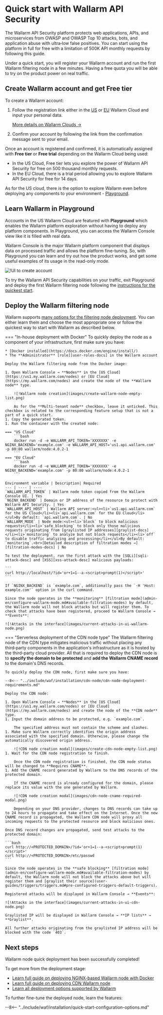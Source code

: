[operation-mode-rule-docs]:         user-guides/rules/wallarm-mode-rule.md
[filtration-modes-docs]:            admin-en/configure-wallarm-mode.md
[graylist-docs]:                    user-guides/ip-lists/graylist.md
[wallarm-cloud-docs]:               about-wallarm/overview.md#cloud
[user-roles-docs]:                  user-guides/settings/users.md
[update-origin-ip-docs]:            user-guides/nodes/cdn-node.md#updating-the-origin-address-of-the-protected-resource
[rules-docs]:                       user-guides/rules/intro.md
[ip-lists-docs]:                    user-guides/ip-lists/overview.md
[integration-docs]:                 user-guides/settings/integrations/integrations-intro.md
[trigger-docs]:                     user-guides/triggers/triggers.md
[application-docs]:                 user-guides/settings/applications.md
[nodes-ui-docs]:                    user-guides/nodes/cdn-node.md
[events-docs]:                      user-guides/events/check-attack.md
[sqli-attack-desc]:                 attacks-vulns-list.md#sql-injection
[xss-attack-desc]:                  attacks-vulns-list.md#crosssite-scripting-xss
[enable-libdetection-docs]:         admin-en/configure-parameters-en.md#wallarm_enable_libdetection

# Quick start with Wallarm API Security

The Wallarm API Security platform protects web applications, APIs, and microservices from OWASP and OWASP Top 10 attacks, bots, and application abuse with ultra‑low false positives. You can start using the platform in full for free with a limitation of 500K API monthly requests by following this guide.

Under a quick start, you will register your Wallarm account and run the first Wallarm filtering node in a few minutes. Having a free quota you will be able to try on the product power on real traffic.

## Create Wallarm account and get Free tier

To create a Wallarm account:

1. Follow the registration link either in the [US](https://us1.my.wallarm.com/signup) or [EU](https://my.wallarm.com/signup) Wallarm Cloud and input your personal data.

    [More details on Wallarm Clouds →](about-wallarm/overview.md#cloud)
1. Confirm your account by following the link from the confirmation message sent to your email.

Once an account is registered and confirmed, it is automatically assigned with **Free tier** or **Free trial** depending on the Wallarm Cloud being used:

* In the US Cloud, Free tier lets you explore the power of Wallarm API Security for free on 500 thousand monthly requests.
* In the EU Cloud, there is a trial period allowing you to explore Wallarm API Security for free for 14 days.

As for the US cloud, there is the option to explore Wallarm even before deploying any components to your environment - [Playground](#deploy-the-wallarm-filtering-node).

## Learn Wallarm in Playground

Accounts in the US Wallarm Cloud are featured with **Playground** which enables the Wallarm platform exploration without having to deploy any platform components. In Playground, you can access the Wallarm Console view like it is filled with real data.

Wallarm Console is the major Wallarm platform component that displays data on processed traffic and allows the platform fine-tuning. So, with Playground you can learn and try out how the product works, and get some useful examples of its usage in the read-only mode.

![!UI to create account](images/playground.png)

To try the Wallarm API Security capabilities on your traffic, exit Playground and deploy the first Wallarm filtering node following the [instructions for the quickest start](#deploy-the-wallarm-docker-image).

## Deploy the Wallarm filtering node

Wallarm supports [many options for the filtering node deployment](admin-en/supported-platforms.md). You can either learn them and choose the most appropriate one or follow the quickest way to start with Wallarm as described below.

=== "In-house deployment with Docker"
    To quickly deploy the node as a component of your infrastructure, first make sure you have:

    * [Docker installed](https://docs.docker.com/engine/install/)
    * The **Administrator** [role][user-roles-docs] in the Wallarm account

    Deploy the Wallarm filtering node from the Docker image:

    1. Open Wallarm Console → **Nodes** in the [US Cloud](https://us1.my.wallarm.com/nodes) or [EU Cloud](https://my.wallarm.com/nodes) and create the node of the **Wallarm node** type.

        ![!Wallarm node creation](images/create-wallarm-node-empty-list.png)

        As for the **Multi-tenant node** checkbox, leave it unticked. This checkbox is related to the corresponding feature setup that is not a part of a quick start.
    1. Copy the generated token.
    1. Run the container with the created node:

    === "US Cloud"
        ```bash
        docker run -d -e WALLARM_API_TOKEN='XXXXXXX' -e NGINX_BACKEND='example.com' -e WALLARM_API_HOST='us1.api.wallarm.com' -p 80:80 wallarm/node:4.0.2-1
        ```
    === "EU Cloud"
        ```bash
        docker run -d -e WALLARM_API_TOKEN='XXXXXXX' -e NGINX_BACKEND='example.com' -p 80:80 wallarm/node:4.0.2-1
        ```

    Environment variable | Description| Required
    --- | ---- | ----
    `WALLARM_API_TOKEN` | Wallarm node token copied from the Wallarm Console UI. | Yes
    `NGINX_BACKEND` | Domain or IP address of the resource to protect with Wallarm API Security. | Yes
    `WALLARM_API_HOST` | Wallarm API server:<ul><li>`us1.api.wallarm.com` for the US Cloud</li><li>`api.wallarm.com` for the EU Cloud</li></ul>By default: `api.wallarm.com`. | No
    `WALLARM_MODE` | Node mode:<ul><li>`block` to block malicious requests</li><li>`safe_blocking` to block only those malicious requests originating from [graylisted IP addresses][graylist-docs]</li><li>`monitoring` to analyze but not block requests</li><li>`off` to disable traffic analyzing and processing</li></ul>By default: `monitoring`.<br>[Detailed description of filtration modes →][filtration-modes-docs] | No

    To test the deployment, run the first attack with the [SQLi][sqli-attack-desc] and [XSS][xss-attack-desc] malicious payloads:

    ```
    curl http://localhost/?id='or+1=1--a-<script>prompt(1)</script>'
    ```

    If `NGINX_BACKEND` is `example.com`, additionally pass the `-H 'Host: example.com'` option in the curl command.

    Since the node operates in the **monitoring** [filtration mode](admin-en/configure-wallarm-mode.md#available-filtration-modes) by default, the Wallarm node will not block attacks but will register them. To check that attacks have been registered, proceed to Wallarm Console → **Events**:

    ![!Attacks in the interface](images/current-attacks-in-ui-wallarm-node.png)
=== "Serverless deployment of the CDN node type"
    The Wallarm filtering node of the CDN type mitigates malicious traffic without placing any third‑party components in the application's infrastructure as it is hosted by the third-party cloud provider. All that is required to deploy the CDN node is to **specify the domain to be protected** and **add the Wallarm CNAME record** to the domain's DNS records.

    To quickly deploy the CDN node, first make sure you have:

    --8<-- "../include/waf/installation/cdn-node/cdn-node-deployment-requirements.md"

    Deploy the CDN node:

    1. Open Wallarm Console → **Nodes** in the [US Cloud](https://us1.my.wallarm.com/nodes) or [EU Cloud](https://my.wallarm.com/nodes) and create the node of the **CDN node** type.
    1. Input the domain address to be protected, e.g. `example.com`.

        The specified address must not contain the scheme and slashes.
    1. Make sure Wallarm correctly identifies the origin address associated with the specified domain. Otherwise, please change the automatically discovered origin address.

        ![!CDN node creation modal](images/create-cdn-node-empty-list.png)
    1. Wait for the CDN node registration to finish.

        Once the CDN node registration is finished, the CDN node status will be changed to **Requires CNAME**.
    1. Add the CNAME record generated by Wallarm to the DNS records of the protected domain.

        If the CNAME record is already configured for the domain, please replace its value with the one generated by Wallarm.

        ![!CDN node creation modal](images/cdn-node-cname-required-modal.png)

        Depending on your DNS provider, changes to DNS records can take up to 24 hours to propagate and take effect on the Internet. Once the new CNAME record is propagated, the Wallarm CDN node will proxy all incoming requests to the protected resource and block malicious ones.
    
    Once DNS record changes are propagated, send test attacks to the protected domain:

    ```bash
    curl http://<PROTECTED_DOMAIN>/?id='or+1=1--a-<script>prompt(1)</script>'
    curl http://<PROTECTED_DOMAIN>/etc/passwd
    ```

    Since the node operates in the **safe blocking** [filtration mode](admin-en/configure-wallarm-mode.md#available-filtration-modes) by default, the Wallarm node will not block the attacks above but will register them and [graylist their source](user-guides/triggers/triggers.md#pre-configured-triggers-default-triggers).
    
    Registered attacks will be displayed in Wallarm Console → **Events**:

    ![!Attacks in the interface](images/current-attacks-in-ui-cdn-node.png)

    Graylisted IP will be displayed in Wallarm Console → **IP lists** → **Graylist**.

    All further attacks originating from the graylisted IP address will be blocked with the code `403`.

## Next steps

Wallarm node quick deployment has been successfully completed!

To get more from the deployment stage:

* [Learn full guide on deploying NGINX-based Wallarm node with Docker](admin-en/installation-docker-en.md)
* [Learn full guide on deploying CDN Wallarm node](installation/cdn-node.md)
* [Learn all deployment options supported by Wallarm](admin-en/supported-platforms.md)

To further fine-tune the deployed node, learn the features:

--8<-- "../include/waf/installation/quick-start-configuration-options.md"

